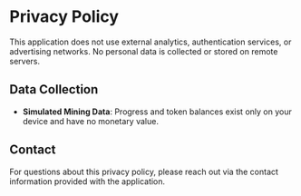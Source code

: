 # Privacy Policy

This application does not use external analytics, authentication services, or advertising networks. No personal data is collected or stored on remote servers.

## Data Collection

- **Simulated Mining Data**: Progress and token balances exist only on your device and have no monetary value.

## Contact

For questions about this privacy policy, please reach out via the contact information provided with the application.
